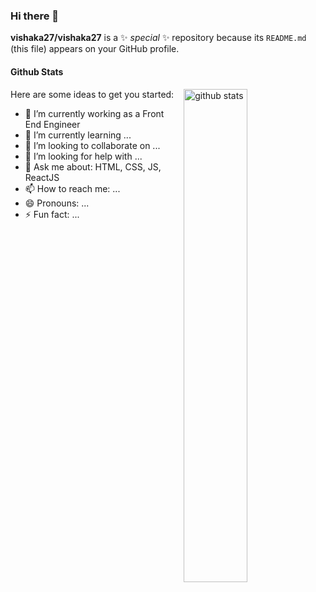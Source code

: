 ### Hi there 👋

**vishaka27/vishaka27** is a ✨ _special_ ✨ repository because its `README.md` (this file) appears on your GitHub profile.

#### Github Stats
<img src="https://github-readme-stats.vercel.app/api?username={username}&show_icons=true&theme=gotham" alt="github stats" width="45%" align="right"/>

Here are some ideas to get you started:

- 🔭 I’m currently working as a Front End Engineer 
- 🌱 I’m currently learning ...
- 👯 I’m looking to collaborate on ...
- 🤔 I’m looking for help with ...
- 💬 Ask me about: HTML, CSS, JS, ReactJS
- 📫 How to reach me: ...
- 😄 Pronouns: ...
- ⚡ Fun fact: ...
